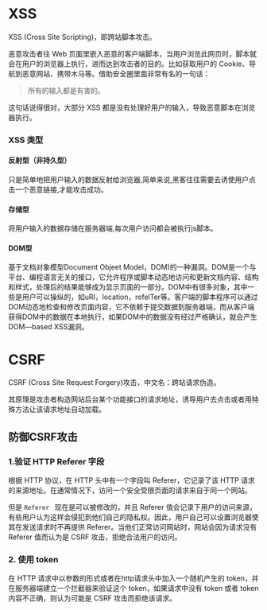 # XSS

XSS (Cross Site Scripting)，即跨站脚本攻击。

恶意攻击者往 Web 页面里嵌入恶意的客户端脚本，当用户浏览此网页时，脚本就会在用户的浏览器上执行，进而达到攻击者的目的。比如获取用户的 Cookie、导航到恶意网站、携带木马等。借助安全圈里面非常有名的一句话：

> 所有的输入都是有害的。

这句话说得很对，大部分 XSS 都是没有处理好用户的输入，导致恶意脚本在浏览器执行。


### XSS 类型
#### 反射型（非持久型）
只是简单地把用户输入的数据反射给浏览器,简单来说,黑客往往需要去诱使用户点击一个恶意链接,才能攻击成功。
#### 存储型
将用户输入的数据存储在服务器端,每次用户访问都会被执行js脚本。
#### DOM型
基于文档对象模型Document Objeet Model，DOM)的一种漏洞。DOM是一个与平台、编程语言无关的接口，它允许程序或脚本动态地访问和更新文档内容、结构和样式，处理后的结果能够成为显示页面的一部分。DOM中有很多对象，其中一些是用户可以操纵的，如uRI，location，refelTer等。客户端的脚本程序可以通过DOM动态地检查和修改页面内容，它不依赖于提交数据到服务器端，而从客户端获得DOM中的数据在本地执行，如果DOM中的数据没有经过严格确认，就会产生DOM—based XSS漏洞。



# CSRF

 CSRF (Cross Site Request Forgery)攻击，中文名：跨站请求伪造。

其原理是攻击者构造网站后台某个功能接口的请求地址，诱导用户去点击或者用特殊方法让该请求地址自动加载。

## **防御CSRF攻击**

### 1.验证 HTTP Referer 字段

根据 HTTP 协议，在 HTTP 头中有一个字段叫 Referer，它记录了该 HTTP 请求的来源地址。在通常情况下，访问一个安全受限页面的请求来自于同一个网站。

但是 `Referer ` 现在是可以被修改的，并且 Referer 值会记录下用户的访问来源，有些用户认为这样会侵犯到他们自己的隐私权。因此，用户自己可以设置浏览器使其在发送请求时不再提供 Referer。当他们正常访问网站时，网站会因为请求没有 Referer 值而认为是 CSRF 攻击，拒绝合法用户的访问。

### 2. 使用 token 

在 HTTP 请求中以参数的形式或者在http请求头中加入一个随机产生的 token，并在服务器端建立一个拦截器来验证这个 token，如果请求中没有 token 或者 token 内容不正确，则认为可能是 CSRF 攻击而拒绝该请求。
